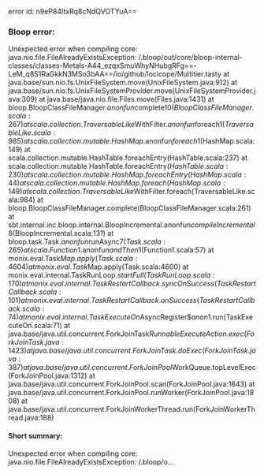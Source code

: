 error id: n9eP84ItxRq8cNdQVOTYuA==
### Bloop error:

Unexpected error when compiling core: java.nio.file.FileAlreadyExistsException: <WORKSPACE>/.bloop/out/core/bloop-internal-classes/classes-Metals-A44_ezqxSmuWhyNHubgRFg==-LeM_q8S1RaGkkN3MSo3bAA==/io/github/locicope/Multitier.tasty
	at java.base/sun.nio.fs.UnixFileSystem.move(UnixFileSystem.java:912)
	at java.base/sun.nio.fs.UnixFileSystemProvider.move(UnixFileSystemProvider.java:309)
	at java.base/java.nio.file.Files.move(Files.java:1431)
	at bloop.BloopClassFileManager.$anonfun$complete$10(BloopClassFileManager.scala:267)
	at scala.collection.TraversableLike$WithFilter.$anonfun$foreach$1(TraversableLike.scala:985)
	at scala.collection.mutable.HashMap.$anonfun$foreach$1(HashMap.scala:149)
	at scala.collection.mutable.HashTable.foreachEntry(HashTable.scala:237)
	at scala.collection.mutable.HashTable.foreachEntry$(HashTable.scala:230)
	at scala.collection.mutable.HashMap.foreachEntry(HashMap.scala:44)
	at scala.collection.mutable.HashMap.foreach(HashMap.scala:149)
	at scala.collection.TraversableLike$WithFilter.foreach(TraversableLike.scala:984)
	at bloop.BloopClassFileManager.complete(BloopClassFileManager.scala:261)
	at sbt.internal.inc.bloop.internal.BloopIncremental$.$anonfun$compileIncremental$8(BloopIncremental.scala:131)
	at bloop.task.Task.$anonfun$runAsync$7(Task.scala:265)
	at scala.Function1.$anonfun$andThen$1(Function1.scala:57)
	at monix.eval.Task$Map.apply(Task.scala:4604)
	at monix.eval.Task$Map.apply(Task.scala:4600)
	at monix.eval.internal.TaskRunLoop$.startFull(TaskRunLoop.scala:170)
	at monix.eval.internal.TaskRestartCallback.syncOnSuccess(TaskRestartCallback.scala:101)
	at monix.eval.internal.TaskRestartCallback.onSuccess(TaskRestartCallback.scala:74)
	at monix.eval.internal.TaskExecuteOn$AsyncRegister$$anon$1.run(TaskExecuteOn.scala:71)
	at java.base/java.util.concurrent.ForkJoinTask$RunnableExecuteAction.exec(ForkJoinTask.java:1423)
	at java.base/java.util.concurrent.ForkJoinTask.doExec(ForkJoinTask.java:387)
	at java.base/java.util.concurrent.ForkJoinPool$WorkQueue.topLevelExec(ForkJoinPool.java:1312)
	at java.base/java.util.concurrent.ForkJoinPool.scan(ForkJoinPool.java:1843)
	at java.base/java.util.concurrent.ForkJoinPool.runWorker(ForkJoinPool.java:1808)
	at java.base/java.util.concurrent.ForkJoinWorkerThread.run(ForkJoinWorkerThread.java:188)
#### Short summary: 

Unexpected error when compiling core: java.nio.file.FileAlreadyExistsException: <WORKSPACE>/.bloop/o...